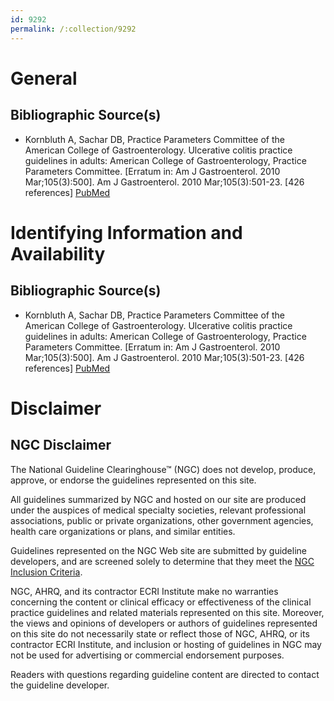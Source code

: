 ```yaml
---
id: 9292
permalink: /:collection/9292
---
```


# General

## Bibliographic Source(s)

- Kornbluth A, Sachar DB, Practice Parameters Committee of the American College of Gastroenterology. Ulcerative colitis practice guidelines in adults: American College of Gastroenterology, Practice Parameters Committee. [Erratum in: Am J Gastroenterol. 2010 Mar;105(3):500]. Am J Gastroenterol. 2010 Mar;105(3):501-23. [426 references] [ PubMed ](http://www.ncbi.nlm.nih.gov/entrez/query.fcgi?cmd=Retrieve&db=pubmed&dopt=Abstract&list_uids=20068560)

# Identifying Information and Availability

## Bibliographic Source(s)

- Kornbluth A, Sachar DB, Practice Parameters Committee of the American College of Gastroenterology. Ulcerative colitis practice guidelines in adults: American College of Gastroenterology, Practice Parameters Committee. [Erratum in: Am J Gastroenterol. 2010 Mar;105(3):500]. Am J Gastroenterol. 2010 Mar;105(3):501-23. [426 references] [ PubMed ](http://www.ncbi.nlm.nih.gov/entrez/query.fcgi?cmd=Retrieve&db=pubmed&dopt=Abstract&list_uids=20068560)

# Disclaimer

## NGC Disclaimer

The National Guideline Clearinghouse™ (NGC) does not develop, produce, approve, or endorse the guidelines represented on this site.

All guidelines summarized by NGC and hosted on our site are produced under the auspices of medical specialty societies, relevant professional associations, public or private organizations, other government agencies, health care organizations or plans, and similar entities.

Guidelines represented on the NGC Web site are submitted by guideline developers, and are screened solely to determine that they meet the [NGC Inclusion Criteria](/help-and-about/summaries/inclusion-criteria).

NGC, AHRQ, and its contractor ECRI Institute make no warranties concerning the content or clinical efficacy or effectiveness of the clinical practice guidelines and related materials represented on this site. Moreover, the views and opinions of developers or authors of guidelines represented on this site do not necessarily state or reflect those of NGC, AHRQ, or its contractor ECRI Institute, and inclusion or hosting of guidelines in NGC may not be used for advertising or commercial endorsement purposes.

Readers with questions regarding guideline content are directed to contact the guideline developer.

